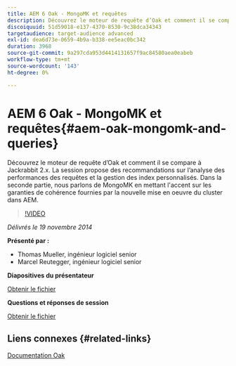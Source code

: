 ```yaml
---
title: AEM 6 Oak - MongoMK et requêtes
description: Découvrez le moteur de requête d’Oak et comment il se compare à Jackrabbit 2.x. La session propose des recommandations sur l’analyse des performances des requêtes et la gestion des index personnalisés. Dans la seconde partie, nous parlons de MongoMK en mettant l'accent sur les garanties de cohérence fournies par la nouvelle mise en oeuvre du cluster dans AEM.
discoiquuid: 51d59018-e137-4370-8530-9c38dca34343
targetaudience: target-audience advanced
exl-id: dea6d73e-0659-4b9a-b338-ee5eac0bc342
duration: 3968
source-git-commit: 9a297cda953d4414131657f9ac84580aea0eabeb
workflow-type: tm+mt
source-wordcount: '143'
ht-degree: 0%

---
```


# AEM 6 Oak - MongoMK et requêtes{#aem-oak-mongomk-and-queries}

Découvrez le moteur de requête d’Oak et comment il se compare à Jackrabbit 2.x. La session propose des recommandations sur l’analyse des performances des requêtes et la gestion des index personnalisés. Dans la seconde partie, nous parlons de MongoMK en mettant l&#39;accent sur les garanties de cohérence fournies par la nouvelle mise en oeuvre du cluster dans AEM.

>[!VIDEO](https://video.tv.adobe.com/v/19402/?quality=9)

*Délivrés le 19 novembre 2014*

**Présenté par :**

* Thomas Mueller, ingénieur logiciel senior
* Marcel Reutegger, ingénieur logiciel senior

**Diapositives du présentateur**

[Obtenir le fichier](assets/aem-6-oak-mongomk-and-queries.pdf)

**Questions et réponses de session**

[Obtenir le fichier](assets/q-a-11-19-14-gem-session-oak.pdf)

## Liens connexes {#related-links}

[Documentation Oak](https://jackrabbit.apache.org/oak/docs/)

<!--
[Get back to the Overview](https://helpx.adobe.com/experience-manager/kt/eseminars/gems/aem-index.html)
-->
